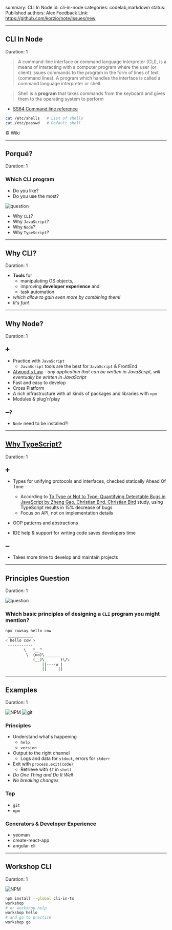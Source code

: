 summary: CLI In Node
id: cli-in-node
categories: codelab,markdown
status: Published 
authors: Alex
Feedback Link: https://github.com/korzio/note/issues/new

---

## CLI In Node
Duration: 1

> A command-line interface or command language interpreter (CLI), is a means of interacting with a computer program where the user (or client) issues commands to the program in the form of lines of text (command lines). A program which handles the interface is called a command language interpreter or shell.

> Shell is a **program** that takes commands from the keyboard and gives them to the operating system to perform

- [SS64 Command line reference](https://ss64.com/)

```bash
cat /etc/shells   # List of shells
cat /etc/passwd   # Default shell
```

© Wiki

---

## Porqué?
Duration: 1

### Which CLI program
- Do you like?
- Do you use the most?

![question](assets/question.png)
  
- Why `CLI`?
- Why `JavaScript`?
- Why `Node`?
- Why `TypeScript`?

---

## Why CLI?
Duration: 1

- **Tools** for
  - manipulating OS objects,
  - improving **developer experience** and
  - task automation
- *which allow to gain even more by combining them!*
- *It's fun!*

---

## Why Node?
Duration: 1

### ➕

- Practice with `JavaScript`
  - `JavaScript` tools are the best for `JavaScript` & FrontEnd
- [Atwood's Law](https://blog.codinghorror.com/the-principle-of-least-power/) - *any application that can be written in JavaScript, will eventually be written in JavaScript*
- Fast and easy to develop
- Cross Platform
- A rich infrastructure with all kinds of packages and libraries with `npm` 
- Modules & plug'n'play

### ➖?
- `Node` need to be installed?!

---

## [Why TypeScript?](https://itnext.io/why-use-typescript-good-and-bad-reasons-ccd807b292fb)
Duration: 1

### ➕

- Types for unifying protocols and interfaces, checked statically Ahead Of Time
  - According to [To Type or Not to Type: Quantifying Detectable Bugs in JavaScript
  by Zheng Gao, Christian Bird, Christian Bird](http://ttendency.cs.ucl.ac.uk/projects/type_study/documents/type_study.pdf) study, using TypeScript results in 15% decrease of bugs
  - Focus on API, not on implementation details
  
- OOP patterns and abstractions
- IDE help & support for writing code saves developers time

### ➖

- Takes more time to develop and maintain projects

---

## Principles Question
Duration: 1

![question](assets/question_ru.png)

### Which basic principles of designing a `CLI` program you might mention?

```bash
npx cowsay hello cow
 ___________
< hello cow >
 -----------
        \   ^__^
         \  (oo)\_______
            (__)\       )\/\
                ||----w |
                ||     ||
```

---

## Examples
Duration: 1

![NPM](assets/icons/trim/npm.png)
![git](assets/git.png)

### Principles

- Understand what's happening
  - `help`
  - `version`
- Output to the right channel 
  - Logs and data for `stdout`, errors for `stderr`
- Exit with `process.exit(code)` 
  - Retrieve with `$?` in `shell`
- *Do One Thing and Do It Well*
- *No breaking changes*

### Top

- `git`
- `npm`

### Generators & Developer Experience

- yeoman
- create-react-app
- angular-cli

---

## Workshop CLI
Duration: 1

![NPM](assets/cli-in-ts.gif)

```bash
npm install --global cli-in-ts
workshop
# or workshop help
workshop hello
# and go to practice
workshop go
```